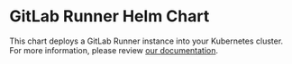 # GitLab Runner Helm Chart

This chart deploys a GitLab Runner instance into your Kubernetes cluster. For more information, please review [our documentation](http://docs.gitlab.com/ee/install/kubernetes/gitlab_runner_chart.html).
